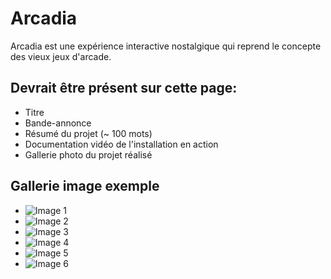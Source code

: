 # Arcadia

Arcadia est une expérience interactive nostalgique qui reprend le concepte des vieux jeux d'arcade.

## Devrait être présent sur cette page:

* Titre
* Bande-annonce
* Résumé du projet (~ 100 mots)
* Documentation vidéo de l'installation en action
* Gallerie photo du projet réalisé

## Gallerie image exemple

* ![Image 1](https://placehold.co/400x400?text=1+image)
* ![Image 2](https://placehold.co/400x400?text=2+image)
* ![Image 3](https://placehold.co/400x400?text=3+image)
* ![Image 4](https://placehold.co/400x400?text=4+image)
* ![Image 5](https://placehold.co/400x400?text=5+image)
* ![Image 6](https://placehold.co/400x400?text=6+image)

